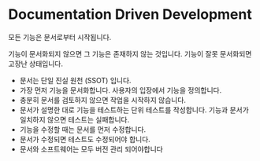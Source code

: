
# Documentation Driven Development

모든 기능은 문서로부터 시작됩니다.

기능이 문서화되지 않으면 그 기능은 존재하지 않는 것입니다. 기능이 잘못 문서화되면 고장난 상태입니다.

- 문서는 단일 진실 원천 (SSOT) 입니다.
- 가장 먼저 기능을 문서화합니다. 사용자의 입장에서 기능을 정의합니다.
- 충분히 문서를 검토하지 않으면 작업을 시작하지 않습니다.
- 문서가 설명한 대로 기능을 테스트하는 단위 테스트를 작성합니다. 기능과 문서가 일치하지 않으면 테스트는 실패합니다.
- 기능을 수정할 때는 문서를 먼저 수정합니다.
- 문서가 수정되면 테스트도 수정되어야 합니다.
- 문서와 소프트웨어는 모두 버전 관리 되어야합니다
